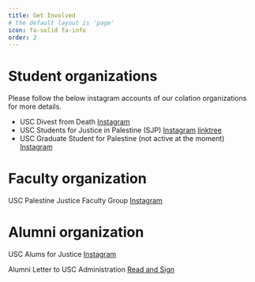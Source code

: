 ```yaml
---
title: Get Involved
# the default layout is 'page'
icon: fa-solid fa-info
order: 2
---
```


# Student organizations
Please follow the below instagram accounts of our colation organizations for more details.
* USC Divest from Death [Instagram](https://www.instagram.com/uscdivestfromdeath)
* USC Students for Justice in Palestine (SJP) [Instagram](https://www.instagram.com/usc_sjp) [linktree](https://linktr.ee/uscsjp)
* USC Graduate Student for Palestine (not active at the moment)  [Instagram](https://www.instagram.com/uscgraduateforpalestine)
# Faculty organization
USC Palestine Justice Faculty Group
[Instagram](https://www.instagram.com/uscpjfg)
# Alumni organization
USC Alums for Justice
[Instagram](https://www.instagram.com/uscalums4justice)

Alumni Letter to USC Administration [Read and Sign](https://bit.ly/divest-usc)


